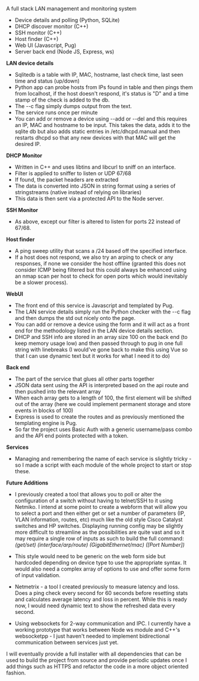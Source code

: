 A full stack LAN management and monitoring system

- Device details and polling (Python, SQLite)
- DHCP discover monitor (C++)
- SSH monitor (C++)
- Host finder (C++)
- Web UI (Javascript, Pug)
- Server back end (Node JS, Express, ws)


<b> LAN device details </b>
- Sqlitedb is a table with IP, MAC, hostname, last check time, last seen time and status (up/down)
- Python app can probe hosts from IPs found in table and then pings them from localhost, if the host doesn't respond, it's status is "D" and a time stamp of the check is added to the db.
- The --c flag simply dumps output from the text.
- The service runs once per minute 
- You can add or remove a device using --add or --del and this requires an IP, MAC and hostname to be input. This takes the data, adds it to the sqlite db but also adds static entries in /etc/dhcpd.manual and then restarts dhcpd so that any new devices with that MAC will get the desired IP.

<b> DHCP Monitor </b>
- Written in C++ and uses libtins and libcurl to sniff on an interface.
- Filter is applied to sniffer to listen or UDP 67/68 
- If found, the packet headers are extracted 
- The data is converted into JSON in string format using a series of stringstreams (native instead of relying on libraries)
- This data is then sent via a protected API to the Node server.

<b> SSH Monitor </b>
- As above, except our filter is altered to listen for ports 22 instead of 67/68.

<b> Host finder </b>
- A ping sweep utility that scans a /24 based off the specified interface.
- If a host does not respond, we also try an arping to check or any responses, if none we consider the host offline (granted this does not consider ICMP being filtered but this could always be enhanced using an nmap scan per host to check for open ports which would inevitably be a slower process).

<b> WebUI </b>
- The front end of this service is Javascript and templated by Pug.
- The LAN service details simply run the Python checker with the --c flag and then dumps the std out nicely onto the page.
- You can add or remove a device using the form and it will act as a front end for the methodology listed in the LAN device details section.
- DHCP and SSH info are stored in an array size 100 on the back end (to keep memory usage low) and then passed through to pug in one full string with linebreaks (I would've gone back to make this using Vue so that I can use dynamic text but it works for what I need it to do)

<b> Back end </b>
- The part of the service that glues all other parts together
- JSON data sent using the API is interpreted based on the api route and then pushed into the relevant array
- When each array gets to a length of 100, the first element will be shifted out of the array (here we could implement permanent storage and store events in blocks of 100)
- Express is used to create the routes and as previously mentioned the templating engine is Pug.
- So far the project uses Basic Auth with a generic username/pass combo and the API end points protected with a token.

<b> Services </b>
- Managing and remembering the name of each service is slightly tricky - so I made a script with each module of the whole project to start or stop these.


<b>Future Additions</b>
- I previously created a tool that allows you to poll or alter the configuration of a switch without having to telnet/SSH to it using Netmiko. I intend at some point to create a webform that will allow you to select a port and then either get or set a number of parameters (IP, VLAN information, routes, etc) much like the old style Cisco Catalyst switches and HP switches. Displaying running config may be slightly more difficult to streamline as the possibilities are quite vast and so it may require a single row of inputs as such to build the full command:
<i>(get/set) (interface/arp/route) (GigabitEthernet/mac) ([Port Number])</i>

- This style would need to be generic on the web form side but hardcoded depending on device type to use the appropriate syntax. It would also need a complex array of options to use and offer some form of input validation.
- Netmetrix - a tool I created previously to measure latency and loss. Does a ping check every second for 60 seconds before resetting stats and calculates average latency and loss in percent. While this is ready now, I would need dynamic text to show the refreshed data every second. 

- Using websockets for 2-way communication and IPC. I currently have a working prototype that works between Node ws module and C++'s websocketpp - I just haven't needed to implement bidirectional communication between services just yet.


I will eventually provide a full installer with all dependencies that can be used to build the project from source and provide periodic updates once I add things such as HTTPS and refactor the code in a more object oriented fashion.

